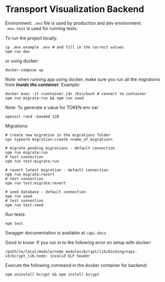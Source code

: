 # Transport Visualization Backend

Environment:
`.env` file is used by production and dev environment. `.env.test` is used for running tests.

To run the project locally:

```shell
cp .env.example .env # and fill in the correct values
npm run dev
```

or using docker:

```shell
docker-compose up
```

Note: when running app using docker, make sure you run all the migrations from **_Inside the container_**:
Example:

```shell
docker exec -it <container_id> /bin/bash # connect to container
npm run migrate:run && npm run seed
```

Note: To generate a value for TOKEN env var:

```shell
openssl rand -base64 128
```

Migrations:

```shell
# create new migration in the migrations folder
npx typeorm migration:create <name_of_migration>

# migrate pending migrations - default connection
npm run migrate:run
# test connection
npm run test:migrate:run

# revert latest migration - default connection
npm run migrate:revert
# test connection
npm run test:migrate:revert

# seed database - default connection
npm run seed
# test connection
npm run test:seed
```

Run tests:

```shell
npm test
```

Swagger documentation is available at `/api-docs`

Good to know:
If you run in to the following error on setup with docker:

```shell
/path/to/local/module/node_modules/bcrypt/lib/binding/napi-v3/bcrypt_lib.node: invalid ELF header
```

Execute the following command in the docker container for backend:

```shell
npm uninstall bcrypt && npm install bcrypt
```
